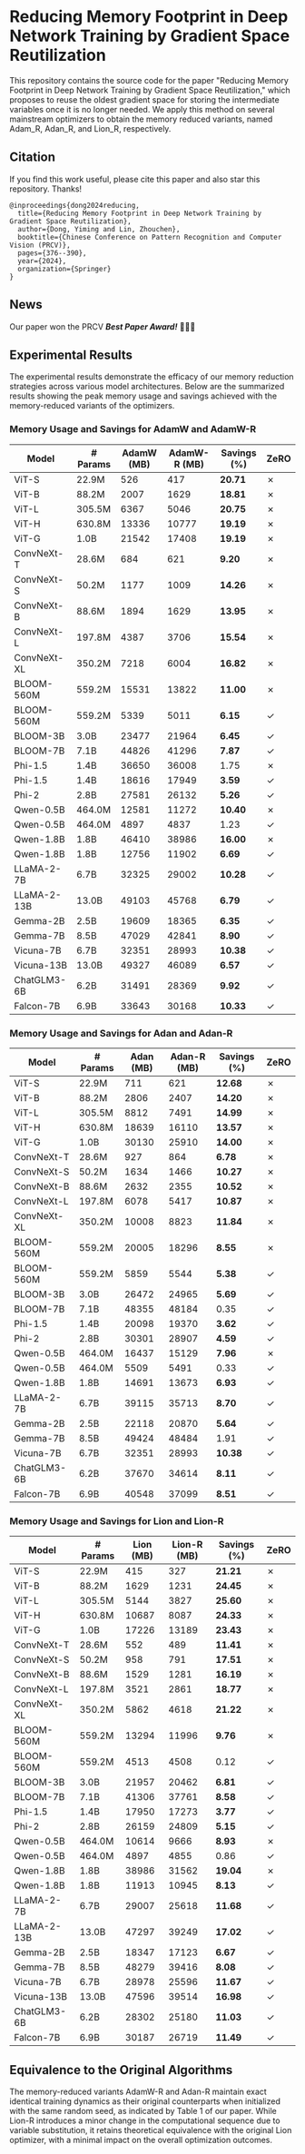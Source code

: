 # Reducing Memory Footprint in Deep Network Training by Gradient Space Reutilization

This repository contains the source code for the paper "Reducing Memory Footprint in Deep Network Training by Gradient Space Reutilization," which proposes to reuse the oldest gradient space for storing the intermediate variables once it is no longer needed. We apply this method on several mainstream optimizers to obtain the memory reduced variants, named Adam_R, Adan_R, and Lion_R, respectively.

## Citation
If you find this work useful, please cite this paper and also star this repository. Thanks!
```
@inproceedings{dong2024reducing,
  title={Reducing Memory Footprint in Deep Network Training by Gradient Space Reutilization},
  author={Dong, Yiming and Lin, Zhouchen},
  booktitle={Chinese Conference on Pattern Recognition and Computer Vision (PRCV)},
  pages={376--390},
  year={2024},
  organization={Springer}
}
```
## News
Our paper won the PRCV **_Best Paper Award!_**  🎉🎉🎉

## Experimental Results
The experimental results demonstrate the efficacy of our memory reduction strategies across various model architectures. Below are the summarized results showing the peak memory usage and savings achieved with the memory-reduced variants of the optimizers.

### Memory Usage and Savings for AdamW and AdamW-R
| Model         | # Params | AdamW (MB) | AdamW-R (MB) | Savings (%) | ZeRO       |
|---------------|----------|------------|--------------|-------------|------------|
| ViT-S         | 22.9M    | 526        | 417          | **20.71**   | ✗          |
| ViT-B         | 88.2M    | 2007       | 1629         | **18.81**   | ✗          |
| ViT-L         | 305.5M   | 6367       | 5046         | **20.75**   | ✗          |
| ViT-H         | 630.8M   | 13336      | 10777        | **19.19**   | ✗          |
| ViT-G         | 1.0B     | 21542      | 17408        | **19.19**   | ✗          |
| ConvNeXt-T    | 28.6M    | 684        | 621          | **9.20**    | ✗          |
| ConvNeXt-S    | 50.2M    | 1177       | 1009         | **14.26**   | ✗          |
| ConvNeXt-B    | 88.6M    | 1894       | 1629         | **13.95**   | ✗          |
| ConvNeXt-L    | 197.8M   | 4387       | 3706         | **15.54**   | ✗          |
| ConvNeXt-XL   | 350.2M   | 7218       | 6004         | **16.82**   | ✗          |
| BLOOM-560M    | 559.2M   | 15531      | 13822        | **11.00**   | ✗          |
| BLOOM-560M    | 559.2M   | 5339       | 5011         | **6.15**    | ✓          |
| BLOOM-3B      | 3.0B     | 23477      | 21964        | **6.45**    | ✓          |
| BLOOM-7B      | 7.1B     | 44826      | 41296        | **7.87**    | ✓          |
| Phi-1.5       | 1.4B     | 36650      | 36008        | 1.75        | ✗          |
| Phi-1.5       | 1.4B     | 18616      | 17949        | **3.59**    | ✓          |
| Phi-2         | 2.8B     | 27581      | 26132        | **5.26**    | ✓          |
| Qwen-0.5B     | 464.0M   | 12581      | 11272        | **10.40**   | ✗          |
| Qwen-0.5B     | 464.0M   | 4897       | 4837         | 1.23        | ✓          |
| Qwen-1.8B     | 1.8B     | 46410      | 38986        | **16.00**   | ✗          |
| Qwen-1.8B     | 1.8B     | 12756      | 11902        | **6.69**    | ✓          |
| LLaMA-2-7B    | 6.7B     | 32325      | 29002        | **10.28**   | ✓          |
| LLaMA-2-13B   | 13.0B    | 49103      | 45768        | **6.79**    | ✓          |
| Gemma-2B      | 2.5B     | 19609      | 18365        | **6.35**    | ✓          |
| Gemma-7B      | 8.5B     | 47029      | 42841        | **8.90**    | ✓          |
| Vicuna-7B     | 6.7B     | 32351      | 28993        | **10.38**   | ✓          |
| Vicuna-13B    | 13.0B    | 49327      | 46089        | **6.57**    | ✓          |
| ChatGLM3-6B   | 6.2B     | 31491      | 28369        | **9.92**    | ✓          |
| Falcon-7B     | 6.9B     | 33643      | 30168        | **10.33**   | ✓          |

### Memory Usage and Savings for Adan and Adan-R
| Model         | # Params | Adan (MB) | Adan-R (MB) | Savings (%) | ZeRO       |
|---------------|----------|-----------|-------------|-------------|------------|
| ViT-S         | 22.9M    | 711       | 621         | **12.68**   | ✗          |
| ViT-B         | 88.2M    | 2806      | 2407        | **14.20**   | ✗          |
| ViT-L         | 305.5M   | 8812      | 7491        | **14.99**   | ✗          |
| ViT-H         | 630.8M   | 18639     | 16110       | **13.57**   | ✗          |
| ViT-G         | 1.0B     | 30130     | 25910       | **14.00**   | ✗          |
| ConvNeXt-T    | 28.6M    | 927       | 864         | **6.78**    | ✗          |
| ConvNeXt-S    | 50.2M    | 1634      | 1466        | **10.27**   | ✗          |
| ConvNeXt-B    | 88.6M    | 2632      | 2355        | **10.52**   | ✗          |
| ConvNeXt-L    | 197.8M   | 6078      | 5417        | **10.87**   | ✗          |
| ConvNeXt-XL   | 350.2M   | 10008     | 8823        | **11.84**   | ✗          |
| BLOOM-560M    | 559.2M   | 20005     | 18296       | **8.55**    | ✗          |
| BLOOM-560M    | 559.2M   | 5859      | 5544        | **5.38**    | ✓          |
| BLOOM-3B      | 3.0B     | 26472     | 24965       | **5.69**    | ✓          |
| BLOOM-7B      | 7.1B     | 48355     | 48184       | 0.35        | ✓          |
| Phi-1.5       | 1.4B     | 20098     | 19370       | **3.62**    | ✓          |
| Phi-2         | 2.8B     | 30301     | 28907       | **4.59**    | ✓          |
| Qwen-0.5B     | 464.0M   | 16437     | 15129       | **7.96**    | ✗          |
| Qwen-0.5B     | 464.0M   | 5509      | 5491        | 0.33        | ✓          |
| Qwen-1.8B     | 1.8B     | 14691     | 13673       | **6.93**    | ✓          |
| LLaMA-2-7B    | 6.7B     | 39115     | 35713       | **8.70**    | ✓          |
| Gemma-2B      | 2.5B     | 22118     | 20870       | **5.64**    | ✓          |
| Gemma-7B      | 8.5B     | 49424     | 48484       | 1.91        | ✓          |
| Vicuna-7B     | 6.7B     | 32351     | 28993       | **10.38**   | ✓          |
| ChatGLM3-6B   | 6.2B     | 37670     | 34614       | **8.11**    | ✓          |
| Falcon-7B     | 6.9B     | 40548     | 37099       | **8.51**    | ✓          |
### Memory Usage and Savings for Lion and Lion-R
| Model         | # Params | Lion (MB) | Lion-R (MB) | Savings (%) | ZeRO       |
|---------------|----------|-----------|-------------|-------------|------------|
| ViT-S         | 22.9M    | 415       | 327         | **21.21**   | ✗          |
| ViT-B         | 88.2M    | 1629      | 1231        | **24.45**   | ✗          |
| ViT-L         | 305.5M   | 5144      | 3827        | **25.60**   | ✗          |
| ViT-H         | 630.8M   | 10687     | 8087        | **24.33**   | ✗          |
| ViT-G         | 1.0B     | 17226     | 13189       | **23.43**   | ✗          |
| ConvNeXt-T    | 28.6M    | 552       | 489         | **11.41**   | ✗          |
| ConvNeXt-S    | 50.2M    | 958       | 791         | **17.51**   | ✗          |
| ConvNeXt-B    | 88.6M    | 1529      | 1281        | **16.19**   | ✗          |
| ConvNeXt-L    | 197.8M   | 3521      | 2861        | **18.77**   | ✗          |
| ConvNeXt-XL   | 350.2M   | 5862      | 4618        | **21.22**   | ✗          |
| BLOOM-560M    | 559.2M   | 13294     | 11996       | **9.76**    | ✗          |
| BLOOM-560M    | 559.2M   | 4513      | 4508        | 0.12        | ✓          |
| BLOOM-3B      | 3.0B     | 21957     | 20462       | **6.81**    | ✓          |
| BLOOM-7B      | 7.1B     | 41306     | 37761       | **8.58**    | ✓          |
| Phi-1.5       | 1.4B     | 17950     | 17273       | **3.77**    | ✓          |
| Phi-2         | 2.8B     | 26159     | 24809       | **5.15**    | ✓          |
| Qwen-0.5B     | 464.0M   | 10614     | 9666        | **8.93**    | ✗          |
| Qwen-0.5B     | 464.0M   | 4897      | 4855        | 0.86        | ✓          |
| Qwen-1.8B     | 1.8B     | 38986     | 31562       | **19.04**   | ✗          |
| Qwen-1.8B     | 1.8B     | 11913     | 10945       | **8.13**    | ✓          |
| LLaMA-2-7B    | 6.7B     | 29007     | 25618       | **11.68**   | ✓          |
| LLaMA-2-13B   | 13.0B    | 47297     | 39249       | **17.02**   | ✓          |
| Gemma-2B      | 2.5B     | 18347     | 17123       | **6.67**    | ✓          |
| Gemma-7B      | 8.5B     | 48279     | 39416       | **8.08**    | ✓          |
| Vicuna-7B     | 6.7B     | 28978     | 25596       | **11.67**   | ✓          |
| Vicuna-13B    | 13.0B    | 47596     | 39514       | **16.98**   | ✓          |
| ChatGLM3-6B   | 6.2B     | 28302     | 25180       | **11.03**   | ✓          |
| Falcon-7B     | 6.9B     | 30187     | 26719       | **11.49**   | ✓          |

## Equivalence to the Original Algorithms
The memory-reduced variants AdamW-R and Adan-R maintain exact identical training dynamics as their original counterparts when initialized with the same random seed, as indicated by Table 1 of our paper. While Lion-R introduces a minor change in the computational sequence due to variable substitution, it retains theoretical equivalence with the original Lion optimizer, with a minimal impact on the overall optimization outcomes.

